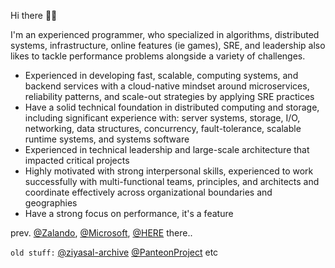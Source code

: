 Hi there 👋🏾

I'm an experienced programmer,  who specialized in algorithms, distributed systems, infrastructure, online features (ie games),  SRE, and leadership also likes to tackle performance problems alongside a variety of challenges.

- Experienced in developing fast, scalable, computing systems, and backend services with a cloud-native mindset around microservices, reliability patterns, and scale-out strategies by applying SRE practices
- Have a solid technical foundation in distributed computing and storage, including significant experience with: server systems, storage, I/O, networking, data structures, concurrency, fault-tolerance, scalable runtime systems, and systems software
- Experienced in technical leadership and large-scale architecture that impacted critical projects
- Highly motivated with strong interpersonal skills, experienced to work successfully with multi-functional teams, principles, and architects and coordinate effectively across organizational boundaries and geographies
- Have a strong focus on performance, it's a feature

prev. [@Zalando](https://github.com/zalando), [@Microsoft](https://github.com/microsoft), [@HERE](https://github.com/heremaps) there..

`old stuff:` [@ziyasal-archive](https://github.com/ziyasal-archive) [@PanteonProject](https://github.com/PanteonProject) etc
